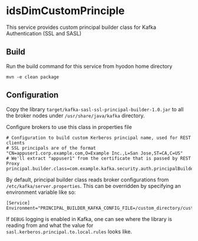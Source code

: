 # idsDimCustomPrinciple


This service provides custom principal builder class for Kafka Authentication (SSL and SASL)

## Build

Run the build command for this service from hyodon home directory
```
mvn -e clean package
```

## Configuration

Copy the library ```target/kafka-sasl-ssl-principal-builder-1.0.jar``` to all the broker nodes under ```/usr/share/java/kafka``` directory.

Configure brokers to use this class in properties file
```
# Configuration to build custom Kerberos principal name, used for REST clients
# SSL principals are of the format "CN=appuser1.corp.example.com,O=Example Inc.,L=San Jose,ST=CA,C=US"
# We'll extract "appuser1" from the certificate that is passed by REST Proxy
principal.builder.class=com.example.kafka.security.auth.principalBuilder
```

By default, principal builder class reads broker configurations from ```/etc/kafka/server.properties```. This can be overridden by specifying an environment variable like so: 

```
[Service]
Environment="PRINCIPAL_BUILDER_KAFKA_CONFIG_FILE=/custom_directory/custom_file.properties"
```

If ```DEBUG``` logging is enabled in Kafka, one can see where the library is reading from and what the value for ```sasl.kerberos.principal.to.local.rules``` looks like.

